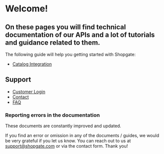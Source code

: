 # Welcome!

## On these pages you will find technical documentation of our APIs and a lot of tutorials and guidance related to them.

The following guide will help you getting started with Shopgate:

- [Catalog Integration](./guides/integrations/catalog/general-integration-info.md)

## Support
* [Customer Login](https://next.admin.shopgate.com/)
* [Contact](https://retail.red/en/kontakt)
* [FAQ](https://retail.red/en/faq)

### Reporting errors in the documentation

These documents are constantly improved and updated.

If you find an error or omission in any of the documents / guides, we would be very grateful if you let us know. You can reach out to us at [support@shopgate.com](mailto:support@shopgate.com) or via the contact form. Thank you!
